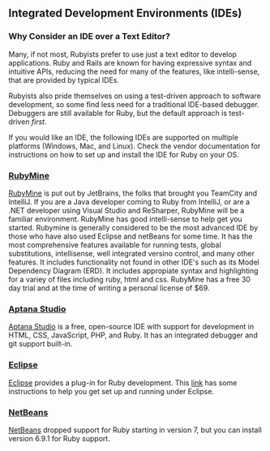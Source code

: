 ##  Integrated Development Environments (IDEs)

### Why Consider an IDE over a Text Editor?

Many, if not most, Rubyists prefer to use just a text editor to develop applications.  Ruby
and Rails are known for having expressive syntax and intuitive APIs, reducing 
the need for many of the features, like intelli-sense, that are provided by
typical IDEs.

Rubyists also pride themselves on using a test-driven approach to software
development, so some find less need for a traditional IDE-based
debugger.  Debuggers are still available for Ruby, but the default approach is
test-driven _first_.

If you would like an IDE, the following IDEs are supported on multiple
platforms (Windows, Mac, and Linux). Check the vendor documentation for
instructions on how to set up and install the IDE for Ruby on your OS.

### [RubyMine](http://www.jetbrains.com/ruby/)
[RubyMine](http://www.jetbrains.com/ruby/) is put out by JetBrains, the folks
that brought you TeamCity and IntelliJ.  If you are a Java developer coming to
Ruby from IntelliJ, or are a .NET developer using Visual Studio and ReSharper,
RubyMine will be a familiar environment.  RubyMine has good intelli-sense to
help get you started.  Rubymine is generally considered to be the most advanced IDE by those who have also used Eclipse and netBeans for some time.  It has the most comprehensive features available for running tests, global substitutions, intellisense, well integrated versino control, and many other features.  It includes functionality not found in other IDE's such as its Model Dependency Diagram (ERD).  It includes appropiate syntax and highlighting for a variey of files including ruby, html and css.
RubyMine has a free 30 day trial and at the time of writing a personal license of $69.

### [Aptana Studio](http://aptana.com/products/studio3)
[Aptana Studio](http://aptana.com/products/studio3) is a free, open-source IDE with support for development in HTML,
CSS, JavaScript, PHP, and Ruby.  It has an integrated debugger and git support built-in.

### [Eclipse](http://www.eclipse.org/)
[Eclipse](http://www.eclipse.org/) provides a plug-in for Ruby development. This
[link](http://mhreviews.wordpress.com/2011/04/17/april-17-2011-start-using-eclipse-to-develop-ruby-programs/)
has some instructions to help you get set up and running under Eclipse.


### [NetBeans](http://wiki.netbeans.org/RubySupport)
[NetBeans](http://wiki.netbeans.org/RubySupport) dropped support for Ruby
starting in version 7, but you can install version 6.9.1 for Ruby support.
